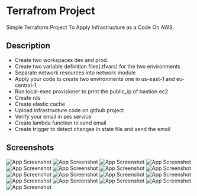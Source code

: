 
# Terrafrom Project

Simple Terraform Project To Apply Infrastructure as a Code On AWS.

## Description
- Create two workspaces dev and prod.
- Create two variable definition files(.tfvars) for the two environments
- Separate network resources into network module
- Apply your code to create two environments one in us-east-1 and eu-central-1
- Run local-exec provisioner to print the public_ip of bastion ec2
- Create rds
- Create elastic cache
- Upload infrastructure code on github project
- Verify your email in ses service
- Create lambda function to send email
- Create trigger to detect changes in state file and send the email

## Screenshots

![App Screenshot](https://github.com/mostafahassan097/Terraform-Project/blob/main/screenshots/1.png)
![App Screenshot](https://github.com/mostafahassan097/Terraform-Project/blob/main/screenshots/2.png)
![App Screenshot](https://github.com/mostafahassan097/Terraform-Project/blob/main/screenshots/3.png)
![App Screenshot](https://github.com/mostafahassan097/Terraform-Project/blob/main/screenshots/4.png)
![App Screenshot](https://github.com/mostafahassan097/Terraform-Project/blob/main/screenshots/5.png)
![App Screenshot](https://github.com/mostafahassan097/Terraform-Project/blob/main/screenshots/6.png)
![App Screenshot](https://github.com/mostafahassan097/Terraform-Project/blob/main/screenshots/7.png)
![App Screenshot](https://github.com/mostafahassan097/Terraform-Project/blob/main/screenshots/8.png)
![App Screenshot](https://github.com/mostafahassan097/Terraform-Project/blob/main/screenshots/9.png)
![App Screenshot](https://github.com/mostafahassan097/Terraform-Project/blob/main/screenshots/10.png)
![App Screenshot](https://github.com/mostafahassan097/Terraform-Project/blob/main/screenshots/11.png)
![App Screenshot](https://github.com/mostafahassan097/Terraform-Project/blob/main/screenshots/12.png)
![App Screenshot](https://github.com/mostafahassan097/Terraform-Project/blob/main/screenshots/13.png)
![App Screenshot](https://github.com/mostafahassan097/Terraform-Project/blob/main/screenshots/14.png)
![App Screenshot](https://github.com/mostafahassan097/Terraform-Project/blob/main/screenshots/15.png)
![App Screenshot](https://github.com/mostafahassan097/Terraform-Project/blob/main/screenshots/16.png)
![App Screenshot](https://github.com/mostafahassan097/Terraform-Project/blob/main/screenshots/17.png)

